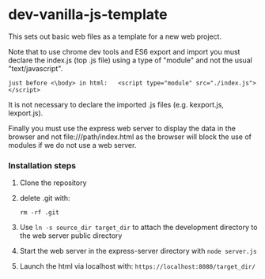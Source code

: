 # dev-vanilla-js-template

This sets out basic web files as a template for a new web project.

Note that to use chrome dev tools and ES6 export and import you must declare the index.js (top .js file) using a type of "module" and not the usual "text/javascript".

````just before <\body> in html:   <script type="module" src="./index.js"></script>````

It is not necessary to declare the imported .js files (e.g. kexport.js, lexport.js).

Finally you must use the express web server to display the data in the browser and not file:///path/index.html as the browser will block the use of modules if we do not use a web server.

### Installation steps
1. Clone the repository

2. delete .git with:

    ````rm -rf .git````

3. Use ````ln -s source_dir target_dir```` to attach the development directory to the web server public directory

4. Start the web server in the express-server directory with ````node server.js````

5. Launch the html via localhost with:
````https://localhost:8080/target_dir/````

